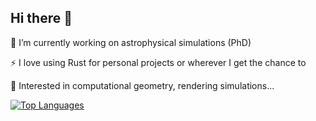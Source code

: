 ## Hi there 👋

🔭 I’m currently working on astrophysical simulations (PhD)

⚡ I love using Rust for personal projects or wherever I get the chance to

🤔 Interested in computational geometry, rendering simulations...

[![Top Languages](https://github-readme-stats.vercel.app/api/top-langs/?username=yuyttenhove)](https://github.com/yuyttenhove)



<!--
**yuyttenhove/yuyttenhove** is a ✨ _special_ ✨ repository because its `README.md` (this file) appears on your GitHub profile.

Here are some ideas to get you started:

- 🔭 I’m currently working on ...
- 🌱 I’m currently learning ...
- 👯 I’m looking to collaborate on ...
- 🤔 I’m looking for help with ...
- 💬 Ask me about ...
- 📫 How to reach me: ...
- 😄 Pronouns: ...
- ⚡ Fun fact: ...
-->
